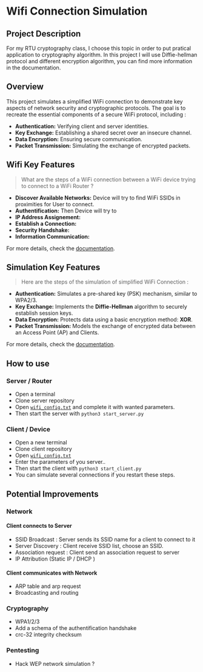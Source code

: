 # Wifi Connection Simulation

## Project Description
For my RTU cryptography class, I choose this topic in order to put pratical application to cryptography algorithm. In this project I will use Diffie-hellman protocol and different encryption algorithm, you can find more information in the documentation.


## Overview

This project simulates a simplified WiFi connection to demonstrate key aspects of network security and cryptographic protocols. 
The goal is to recreate the essential components of a secure WiFi protocol, including :
- **Authentication:** Verifying client and server identities.
- **Key Exchange:** Establishing a shared secret over an insecure channel.
- **Data Encryption:** Ensuring secure communication.
- **Packet Transmission:** Simulating the exchange of encrypted packets.

## Wifi Key Features
> What are the steps of a WiFi connection between a WiFi device trying to connect to a WiFi Router ?
- **Discover Available Networks:** Device will try to find WiFi SSIDs in proximities for User to connect.
- **Authentification:** Then Device will try to 
- **IP Address Assignement:**
- **Establish a Connection:**
- **Security Handshake:**
- **Information Communication:**


For more details, check the [documentation](Network/Wifi.md). 

## Simulation Key Features
> Here are the steps of the simulation of simplified WiFi Connection :
- **Authentication:** Simulates a pre-shared key (PSK) mechanism, similar to WPA2/3.
- **Key Exchange:** Implements the **Diffie-Hellman** algorithm to securely establish session keys.
- **Data Encryption:** Protects data using a basic encryption method: **XOR**.
- **Packet Transmission:** Models the exchange of encrypted data between an Access Point (AP) and Clients.

For more details, check the [documentation](Simulation.md). 


## How to use

### Server / Router
- Open a terminal
- Clone server repository 
- Open [`wifi_config.txt`](server/wifi_config.txt) and complete it with wanted parameters.
- Then start the server with `python3 start_server.py`

### Client / Device
- Open a new terminal
- Clone client repository 
- Open [`wifi_config.txt`](client/wifi_config.txt)
- Enter the parameters of you server..
- Then start the client with `python3 start_client.py`
- You can simulate several connections if you restart these steps.


## Potential Improvements
### Network
#### Client connects to Server
- SSID Broadcast : Server sends its SSID name for a client to connect to it
- Server Discovery : Client receive SSID list, choose an SSID.
- Association request : Client send an association request to server
- IP Attribution (Static IP / DHCP ) 
#### Client communicates with Network
- ARP table and arp request
- Broadcasting and routing

### Cryptography
- WPA1/2/3
- Add a schema of the authentification handshake
- crc-32 integrity checksum
### Pentesting
- Hack WEP network simulation ? 